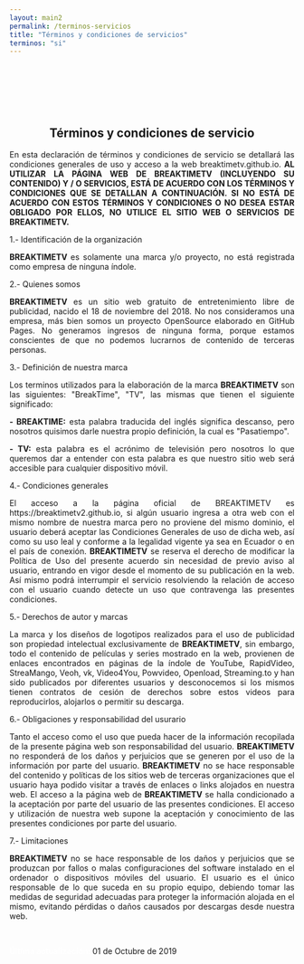 ```yaml
---
layout: main2
permalink: /terminos-servicios
title: "Términos y condiciones de servicios"
terminos: "si"
---
```



<div class="container" style="padding-top:80px;">
    <div class="row">
                <div class="col-md-1 col-xs-12 col-lg-1">
                </div>
                <div class="col-md-10 col-xs-12 col-lg-10">
                        <div class="col-md-12 col-xs-12 col-lg-12" align="center">
                            <h2 class="top_parrafo "> Términos y condiciones de servicio </h2>
                        </div>
                        <div class="col-md-12 col-xs-12 col-lg-12" align="justify">
                            <p class="parrafo"> En esta declaración de términos y condiciones de servicio se detallará las condiciones generales de uso y acceso a la web breaktimetv.github.io.
                            <b> AL UTILIZAR LA PÁGINA WEB DE BREAKTIMETV (INCLUYENDO SU CONTENIDO) Y / O SERVICIOS, ESTÁ DE ACUERDO CON LOS TÉRMINOS Y CONDICIONES QUE SE DETALLAN A CONTINUACIÓN. SI NO ESTÁ DE ACUERDO CON ESTOS TÉRMINOS Y CONDICIONES O NO DESEA ESTAR OBLIGADO POR ELLOS, NO UTILICE EL SITIO WEB O SERVICIOS DE BREAKTIMETV. </b></p>            
                            <p class="parrafo2"> 1.- Identificación de la organización </p>
                            <p class="parrafo">  <b> BREAKTIMETV </b> es solamente una marca y/o proyecto, no está registrada como empresa de ninguna índole.
                            </p>
                            <p class="parrafo2"> 2.- Quienes somos </p>
                            <p class="parrafo"> <b>BREAKTIMETV</b> es un sitio web gratuito de entretenimiento libre de publicidad, nacido el 18 de noviembre del 2018. No nos consideramos una empresa, más bien somos un proyecto OpenSource elaborado en GitHub Pages. No generamos ingresos de ninguna forma, porque estamos conscientes de que no podemos lucrarnos de contenido de terceras personas.  </p>
                            <p class="parrafo2"> 3.- Definición de nuestra marca </p>
                            <p class="parrafo"> Los terminos utilizados para la elaboración de la marca <b>BREAKTIMETV</b> son las siguientes: "BreakTime", "TV", las mismas que tienen el siguiente significado:   </p>
                            <p class="parrafo"> <b>- BREAKTIME:</b> esta palabra traducida del inglés significa descanso, pero nosotros quisimos darle nuestra propio definición, la cual es "Pasatiempo".     </p>
                             <p class="parrafo"> <b>- TV:</b> esta palabra es el acrónimo de televisión pero nosotros lo que queremos dar a entender con esta palabra es que nuestro sitio web será accesible para cualquier dispositivo móvil.     </p>
                             <p class="parrafo2"> 4.- Condiciones generales </p>
                            <p class="parrafo"> El acceso a la página oficial de BREAKTIMETV es https://breaktimetv2.github.io, si algún usuario ingresa a otra web con el mismo nombre de nuestra marca pero no proviene del mismo dominio, el usuario deberá aceptar las Condiciones Generales de uso de dicha web, así como su uso leal y conforme a la legalidad vigente ya sea en Ecuador o en el país de conexión. <b>BREAKTIMETV</b> se reserva el derecho de modificar la Política de Uso del presente acuerdo sin necesidad de previo aviso al usuario, entrando en vigor desde el momento de su publicación en la web. Así mismo podrá interrumpir el servicio resolviendo la relación de acceso con el usuario cuando detecte un uso que contravenga las presentes condiciones.   </p>
                            <p class="parrafo2"> 5.- Derechos de autor y marcas </p>
                            <p class="parrafo"> La marca y los diseños de logotipos realizados para el uso de publicidad son propiedad intelectual exclusivamente de <b>BREAKTIMETV</b>, sin embargo, todo el contenido de películas y series mostrado en la web, provienen de enlaces encontrados en páginas de la índole de YouTube, RapidVideo, StreaMango, Veoh, vk, Video4You, Powvideo, Openload, Streaming.to y han sido publicados por diferentes usuarios y desconocemos si los mismos tienen contratos de cesión de derechos sobre estos videos para reproducirlos, alojarlos o permitir su descarga. </p>
                            <p class="parrafo2"> 6.- Obligaciones y responsabilidad del usurario </p>
                            <p class="parrafo"> Tanto el acceso como el uso que pueda hacer de la información recopilada de la presente página web son responsabilidad del usuario. <b>BREAKTIMETV</b> no responderá de los daños y perjuicios que se generen por el uso de la información por parte del usuario. <b>BREAKTIMETV</b> no se hace responsable del contenido y políticas de los sitios web de terceras organizaciones que el usuario haya podido visitar a través de enlaces o links alojados en nuestra web. El acceso a la página web de <b>BREAKTIMETV</b> se halla condicionado a la aceptación por parte del usuario de las presentes condiciones. El acceso y utilización de nuestra web supone la aceptación y conocimiento de las presentes condiciones por parte del usuario.</p>
                            <p class="parrafo2"> 7.- Limitaciones </p>
                            <p class="parrafo"> <b>BREAKTIMETV</b> no se hace responsable de los daños y perjuicios que se produzcan por fallos o malas configuraciones del software instalado en el ordenador o dispositivos móviles del usuario. El usuario es el único responsable de lo que suceda en su propio equipo, debiendo tomar las medidas de seguridad adecuadas para proteger la información alojada en el mismo, evitando pérdidas o daños causados por descargas desde nuestra web.</p>
                           <br>
                             <p class="parrafo"><span style="color: white; font-weight:bold;" >Última actualización: </span> 01 de Octubre de 2019 </p>
                        </div>
                </div>
                <div class="col-md-1 col-xs-12 col-lg-1"> </div>
	</div>
</div>